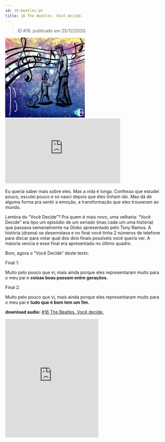 ```yaml
---
id: 16-beatles-pt
title: 16 The Beatles. Você decide.
---
```


> ID #16. publicado em 25/12/2020.

![img](../../static/img/BC-16-beatles-desenho.jpg) <iframe width="370" height="208" src="https://www.youtube.com/embed/CIGo1gIJA10" frameborder="0" allow="accelerometer; autoplay; clipboard-write; encrypted-media; gyroscope; picture-in-picture" allowfullscreen></iframe>

Eu queria saber mais sobre eles. Mas a vida é longa. Confesso que estudei pouco, escutei pouco e só nasci depois que eles tinham ido. Mas dá de alguma forma pra sentir a emoção, a transformação que eles trouxeram ao mundo.

Lembra do “Você Decide”? Pra quem é mais novo, uma velharia: “Você Decide” era tipo um episódio de um seriado (mas cada um uma história) que passava semanalmente na Globo apresentado pelo Tony Ramos. A história (drama) se desenrolava e no final você tinha 2 números de telefone para discar para votar qual dos dois finais possíveis você queria ver. A maioria vencia e esse final era apresentado no último quadro.

Bom, agora o “Você Decide” deste texto:

Final 1:

Muito pelo pouco que vi, mais ainda porque eles representaram muito para o meu pai e **coisas boas passam entre gerações.**

Final 2:

Muito pelo pouco que vi, mais ainda porque eles representaram muito para o meu pai e **tudo que é bom tem um fim.**


**download audio:** <a href="/audio/BC-16-beatles-audio-remix-pt.mp3" target="_blank">#16 The Beatles. Você decide.</a>

<iframe src="https://open.spotify.com/embed/track/5jgFfDIR6FR0gvlA56Nakr" width="300" height="380" frameborder="0" allowtransparency="true" allow="encrypted-media"></iframe>